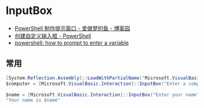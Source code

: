 # InputBox

- [PowerShell 制作提示窗口 - 爱做梦的鱼 - 博客园](https://www.cnblogs.com/dreamer-fish/archive/2013/01/22/2870747.html)
- [创建自定义输入框 - PowerShell](https://docs.microsoft.com/zh-cn/powershell/scripting/samples/creating-a-custom-input-box?view=powershell-7)
- [powershell: how to prompt to enter a variable](https://community.spiceworks.com/topic/148538-powershell-how-to-prompt-to-enter-a-variable)

## 常用

```c#
[System.Reflection.Assembly]::LoadWithPartialName('Microsoft.VisualBasic') | Out-Null
$computer = [Microsoft.VisualBasic.Interaction]::InputBox("Enter a computer name", "Computer", "$env:computername")

$name = [Microsoft.VisualBasic.Interaction]::InputBox("Enter your name", "Name", "$env:username")
"Your name is $name"
```
